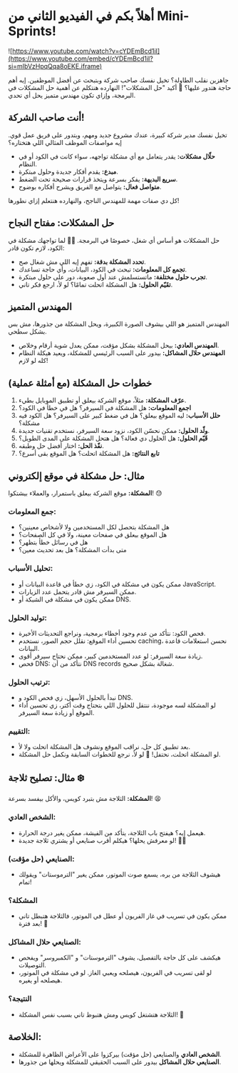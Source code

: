 # أهلاً بكم في الفيديو الثاني من Mini-Sprints!

![https://www.youtube.com/watch?v=cYDEmBcd1iI](https://www.youtube.com/embed/cYDEmBcd1iI?si=mIbVzHpqQqa8oEKE.iframe)

جاهزين نقلب الطاولة؟ تخيل نفسك صاحب شركة وبتبحث عن أفضل الموظفين. إيه أهم حاجة هتدور عليها؟ 🤔 أكيد "حل المشكلات"! النهارده هنتكلم عن أهمية حل المشكلات في البرمجة، وإزاي تكون مهندس متميز يحل أي تحدي.

## أنت صاحب الشركة!

تخيل نفسك مدير شركة كبيرة، عندك مشروع جديد ومهم، وبتدور على فريق عمل قوي. إيه مواصفات الموظف المثالي اللي هتختاره؟

- **حلّال مشكلات:** يقدر يتعامل مع أي مشكلة تواجهه، سواء كانت في الكود أو في النظام.
- **مبدع:** يقدم أفكار جديدة وحلول مبتكرة.
- **سريع البديهة:** يفكر بسرعة ويتخذ قرارات صحيحة تحت الضغط.
- **متواصل فعال:** يتواصل مع الفريق ويشرح أفكاره بوضوح.

كل دي صفات مهمة للمهندس الناجح، والنهارده هنتعلم إزاي نطورها!

## حل المشكلات: مفتاح النجاح

حل المشكلات هو أساس أي شغل، خصوصًا في البرمجة. 🧑‍💻 لما تواجهك مشكلة في الكود، لازم تكون قادر:

- **تحدد المشكلة بدقة:** تفهم إيه اللي مش شغال صح.
- **تجمع كل المعلومات:** تبحث في الكود، البيانات، وأي حاجة تساعدك.
- **تجرب حلول مختلفة:** ماتستسلمش عند أول صعوبة، دور على حلول مبتكرة.
- **تقَيّم الحلول:** هل المشكلة اتحلت تمامًا؟ لو لأ، ارجع فكر تاني.

## المهندس المتميز

المهندس المتميز هو اللي بيشوف الصورة الكبيرة، ويحل المشكلة من جذورها، مش بس بشكل سطحي.

- **المهندس العادي:** بيحل المشكلة بشكل مؤقت، ممكن يعدل شوية أرقام وخلاص.
- **المهندس حلال المشاكل:** بيدور على السبب الرئيسي للمشكلة، ويعيد هيكلة النظام كله لو لازم!

## خطوات حل المشكلة (مع أمثلة عملية)

1. **عرّف المشكلة:** مثلاً، موقع الشركة بيعلق أو تطبيق الموبايل بطيء.
2. **اجمع المعلومات:** هل المشكلة في السيرفر؟ هل في خطأ في الكود؟
3. **حلل الأسباب:** ليه الموقع بيعلق؟ هل في ضغط كبير على السيرفر؟ هل الكود فيه مشكلة؟
4. **ولّد الحلول:** ممكن نحسّن الكود، نزود سعة السيرفر، نستخدم تقنيات جديدة.
5. **قَيّم الحلول:** هل الحلول دي فعالة؟ هل هتحل المشكلة على المدى الطويل؟
6. **نفّذ الحل:** اختار أفضل حل وطبقه.
7. **تابع النتائج:** هل المشكلة اتحلت؟ هل الموقع بقى أسرع؟

## مثال: حل مشكلة في موقع إلكتروني

**المشكلة:** موقع الشركة بيعلق باستمرار، والعملاء بيشتكوا! 😓

### جمع المعلومات:
- هل المشكلة بتحصل لكل المستخدمين ولا لأشخاص معينين؟
- هل الموقع بيعلق في صفحات معينة، ولا في كل الصفحات؟
- هل في رسائل خطأ بتظهر؟
- متى بدأت المشكلة؟ هل بعد تحديث معين؟

### تحليل الأسباب:
- ممكن يكون في مشكلة في الكود، زي خطأ في قاعدة البيانات أو JavaScript.
- ممكن السيرفر مش قادر يتحمل عدد الزيارات.
- ممكن يكون في مشكلة في الشبكة أو DNS.

### توليد الحلول:
- فحص الكود: نتأكد من عدم وجود أخطاء برمجية، ونراجع التحديثات الأخيرة.
- تحسين أداء الموقع: نقلل حجم الصور، نستخدم caching، نحسن استعلامات قاعدة البيانات.
- زيادة سعة السيرفر: لو عدد المستخدمين كبير، ممكن نحتاج سيرفر أقوى.
- فحص DNS: نتأكد من أن DNS records شغالة بشكل صحيح.

### ترتيب الحلول:
- نبدأ بالحلول الأسهل، زي فحص الكود و DNS.
- لو المشكلة لسه موجودة، ننتقل للحلول اللي بتحتاج وقت أكتر، زي تحسين أداء الموقع أو زيادة سعة السيرفر.

### التقييم:
- بعد تطبيق كل حل، نراقب الموقع ونشوف هل المشكلة اتحلت ولا لأ.
- لو المشكلة اتحلت، نحتفل! 🎉 لو لأ، نرجع للخطوات السابقة ونكمل حل المشكلة.

## مثال: تصليح ثلاجة ❄️

**المشكلة:** الثلاجة مش بتبرد كويس، والأكل بيفسد بسرعة! 😫

### الشخص العادي:
- هيعمل إيه؟ هيفتح باب الثلاجة، يتأكد من الفيشة، ممكن يغير درجة الحرارة.
- لو معرفش يحلها؟ هيكلم أقرب صنايعي أو يشتري ثلاجة جديدة! 🤷‍♂️

### الصنايعي (حل مؤقت):
- هيشوف الثلاجة من بره، يسمع صوت الموتور، ممكن يغير "الترموستات" ويقولك تمام!

### المشكلة؟
- ممكن يكون في تسريب في غاز الفريون أو عطل في الموتور، فالثلاجة هتبطل تاني بعد فترة! 🤕

### الصنايعي حلال المشاكل:
- هيكشف على كل حاجة بالتفصيل، يشوف "الترموستات" و "الكمبروسر" ويفحص التوصيلات.
- لو لقى تسريب في الفريون، هيصلحه ويعبي الغاز. لو في مشكلة في الموتور، هيصلحه أو يغيره.

### النتيجة؟
- الثلاجة هتشتغل كويس ومش هتبوظ تاني بسبب نفس المشكلة! 💪

## الخلاصة:

- **الشخص العادي** والصنايعي (حل مؤقت) بيركزوا على الأعراض الظاهرة للمشكلة.
- **الصنايعي حلال المشاكل** بيدور على السبب الحقيقي للمشكلة ويحلها من جذورها.

